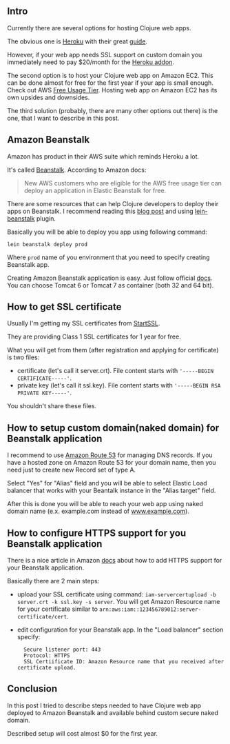 <!--
name: Configure Clojure web app to run with HTTPS support on Amazon Beanstalk
description: Short guide how to deploy Clojure web app on Amazon Beanstalk with HTTPS support with almost no cost.
author: Anton Podviaznikov
author_url: http://hashobject.com/team/anton
author_github: podviaznikov
author_twitter: podviaznikov
location: Guatemala City, Guatemala
date_created: 2013-06-03
date_modified: 2013-06-06
date_published: 2013-06-06
headline:
in_language: en
keywords: clojure, amazon beanstalk, https, ssl, aws, heroku, deploy, web app, amazon route 53, naked domain
-->
## Intro

Currently there are several options for hosting Clojure web apps.

The obvious one is [Heroku](http://heroku.com) with their great
[guide](https://devcenter.heroku.com/articles/clojure-web-application).

However, if your web app needs SSL support on custom domain you immediately need to pay $20/month
for the [Heroku addon](https://addons.heroku.com/ssl).


The second option is to host your Clojure web app on Amazon EC2. This can be done almost for free for
the first year if your app is small enough. Check out AWS [Free Usage Tier](http://aws.amazon.com/free/).
Hosting web app on Amazon EC2 has its own upsides and downsides.


The third solution (probably, there are many other options out there) is the one, that I want to describe in this post.


## Amazon Beanstalk

Amazon has product in their AWS suite which reminds Heroku a lot.

It's called [Beanstalk](http://aws.amazon.com/elasticbeanstalk/). According to Amazon docs:

>New AWS customers who are eligible for the AWS free usage tier can deploy an application in Elastic Beanstalk for free.


There are some resources that can help Clojure developers to deploy their apps on Beanstalk.
I recommend reading this [blog post](http://www.ctdean.com/2012/04/10/aws-beanstalk-on-clojure.html) and using
[lein-beanstalk](https://github.com/weavejester/lein-beanstalk) plugin.

Basically you will be able to deploy you app using following command:

```
lein beanstalk deploy prod
```

Where `prod` name of you environment that you need to specify creating Beanstalk app.

Creating Amazon Beanstalk application is easy. Just follow official [docs](http://docs.aws.amazon.com/elasticbeanstalk/latest/dg/create_deploy_Java.html).
You can choose Tomcat 6 or Tomcat 7 as container (both 32 and 64 bit).


## How to get SSL certificate

Usually I'm getting my SSL certificates from [StartSSL](http://www.startssl.com/).

They are providing Class 1 SSL certificates for 1 year for free.

What you will get from them (after registration and applying for certificate) is two files:

  * certificate (let's call it server.crt).
    File content starts with `'-----BEGIN CERTIFICATE-----'`.
  * private key (let's call it ssl.key).
    File content starts with `'-----BEGIN RSA PRIVATE KEY-----'`.

You shouldn't share these files.


## How to setup custom domain(naked domain) for Beanstalk application

I recommend to use [Amazon Route 53](http://aws.amazon.com/route53/) for managing DNS records.
If you have a hosted zone on Amazon Route 53 for your domain name, then you need just to create new Record set
of type A.

Select "Yes" for "Alias" field and you will be able to select Elastic Load balancer that works
with your Beantalk instance in the "Alias target" field.

After this is done you will be able to reach your web app using naked domain name (e.x. example.com instead of www.example.com).


## How to configure HTTPS support for you Beanstalk application

There is a nice article in Amazon [docs](http://docs.aws.amazon.com/elasticbeanstalk/latest/dg/configuring-https.html)
about how to add HTTPS support for your Beanstalk application.

Basically there are 2 main steps:

  * upload your SSL certificate using command: `iam-servercertupload -b server.crt -k ssl.key -s server`. You will get Amazon Resource name for your certificate similar to `arn:aws:iam::123456789012:server-certificate/cert`.
  * edit configuration for your Beanstalk app. In the "Load balancer" section specify:

    ```
      Secure listener port: 443
      Protocol: HTTPS
      SSL Certiificate ID: Amazon Resource name that you received after certificate upload.
    ```


## Conclusion

In this post I tried to describe steps needed to have Clojure web app deployed to Amazon Beanstalk
and available behind custom secure naked domain.

Described setup will cost almost $0 for the first year.